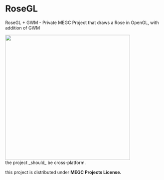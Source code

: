 # RoseGL
RoseGL + GWM - Private MEGC Project that draws a Rose in OpenGL, with addition of GWM 
<div align=left>
  <image src="Photos/Example.png" width=400>
</div>
the project _should_ be cross-platform.

this project is distributed under **MEGC Projects License.**

